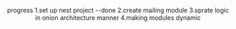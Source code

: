 <p align="center">
  progress
  1.set up nest project --done
  2.create mailing module
  3.sprate logic in onion architecture manner
  4.making modules dynamic
</p>

